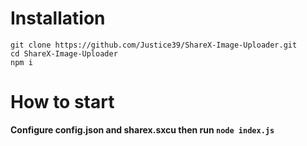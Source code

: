 # Installation
    git clone https://github.com/Justice39/ShareX-Image-Uploader.git
    cd ShareX-Image-Uploader
    npm i
# How to start
**Configure config.json and sharex.sxcu then run `node index.js`**



